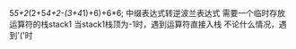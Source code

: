 5*5+2*(2+5*4+2-(3+4*1)+6)+6*6;
中缀表达式转逆波兰表达式
需要一个临时存放运算符的栈stack1
当stack1栈顶为-1时，遇到运算符直接入栈
不论什么情况，遇到'('时



